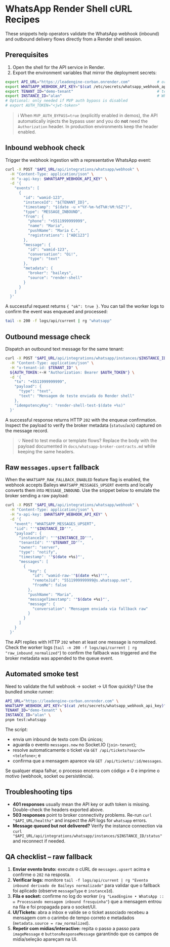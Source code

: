# WhatsApp Render Shell cURL Recipes

These snippets help operators validate the WhatsApp webhook (inbound) and outbound delivery flows directly from a Render shell session.

## Prerequisites

1. Open the shell for the API service in Render.
2. Export the environment variables that mirror the deployment secrets:

```bash
export API_URL="https://leadengine-corban.onrender.com"            # or the environment specific host
export WHATSAPP_WEBHOOK_API_KEY="$(cat /etc/secrets/whatsapp_webhook_api_key)"  # adjust path if secrets differ
export TENANT_ID="demo-tenant"                                     # tenant served by the MVP bypass
export INSTANCE_ID="alan"                                          # WhatsApp instance bound to the tenant
# Optional: only needed if MVP auth bypass is disabled
# export AUTH_TOKEN="<jwt-token>"
```

> ℹ️ When `MVP_AUTH_BYPASS=true` (explicitly enabled in demos), the API automatically injects the bypass user and you do **not** need the `Authorization` header. In production environments keep the header enabled.

## Inbound webhook check

Trigger the webhook ingestion with a representative WhatsApp event:

```bash
curl -X POST "$API_URL/api/integrations/whatsapp/webhook" \
  -H "Content-Type: application/json" \
  -H "x-api-key: $WHATSAPP_WEBHOOK_API_KEY" \
  -d '{
    "events": [
      {
        "id": "wamid-123",
        "instanceId": "${TENANT_ID}",
        "timestamp": "$(date -u +"%Y-%m-%dT%H:%M:%SZ")",
        "type": "MESSAGE_INBOUND",
        "from": {
          "phone": "+5511999999999",
          "name": "Maria",
          "pushName": "Maria C.",
          "registrations": ["ABC123"]
        },
        "message": {
          "id": "wamid-123",
          "conversation": "Oi!",
          "type": "text"
        },
        "metadata": {
          "broker": "baileys",
          "source": "render-shell"
        }
      }
    ]
  }'
```

A successful request returns `{ "ok": true }`. You can tail the worker logs to confirm the event was enqueued and processed:

```bash
tail -n 200 -f logs/api/current | rg "whatsapp"
```

## Outbound message check

Dispatch an outbound text message for the same tenant:

```bash
curl -X POST "$API_URL/api/integrations/whatsapp/instances/$INSTANCE_ID/messages" \
  -H "Content-Type: application/json" \
  -H "x-tenant-id: $TENANT_ID" \
  ${AUTH_TOKEN:+-H "Authorization: Bearer $AUTH_TOKEN"} \
  -d '{
    "to": "+5511999999999",
    "payload": {
      "type": "text",
      "text": "Mensagem de teste enviada do Render shell"
    },
    "idempotencyKey": "render-shell-test-$(date +%s)"
  }'
```

A successful response returns HTTP `202` with the enqueue confirmation. Inspect the payload to verify the broker metadata (`status`/`ack`) captured on the message record.

> 💡 Need to test media or template flows? Replace the body with the payload documented in `docs/whatsapp-broker-contracts.md` while keeping the same headers.

## Raw `messages.upsert` fallback

When the `WHATSAPP_RAW_FALLBACK_ENABLED` feature flag is enabled, the webhook accepts Baileys `WHATSAPP_MESSAGES_UPSERT` events and locally converts them into `MESSAGE_INBOUND`. Use the snippet below to emulate the broker sending a raw payload:

```bash
curl -X POST "$API_URL/api/integrations/whatsapp/webhook" \
  -H "Content-Type: application/json" \
  -H "x-api-key: $WHATSAPP_WEBHOOK_API_KEY" \
  -d '{
    "event": "WHATSAPP_MESSAGES_UPSERT",
    "iid": "'"$INSTANCE_ID"'",
    "payload": {
      "instanceId": "'"$INSTANCE_ID"'",
      "tenantId": "'"$TENANT_ID"'",
      "owner": "server",
      "type": "notify",
      "timestamp": '"$(date +%s)"',
      "messages": [
        {
          "key": {
            "id": "wamid-raw-'"$(date +%s)"'",
            "remoteJid": "5511999999999@s.whatsapp.net",
            "fromMe": false
          },
          "pushName": "Maria",
          "messageTimestamp": '"$(date +%s)"',
          "message": {
            "conversation": "Mensagem enviada via fallback raw"
          }
        }
      ]
    }
  }'
```

The API replies with HTTP `202` when at least one message is normalized. Check the worker logs (`tail -n 200 -f logs/api/current | rg "raw_inbound_normalized"`) to confirm the fallback was triggered and the broker metadata was appended to the queue event.

## Automated smoke test

Need to validate the full webhook → socket → UI flow quickly? Use the bundled smoke runner:

```bash
API_URL="https://leadengine-corban.onrender.com" \
WHATSAPP_WEBHOOK_API_KEY="$(cat /etc/secrets/whatsapp_webhook_api_key)" \
TENANT_ID="demo-tenant" \
INSTANCE_ID="alan" \
pnpm test:whatsapp
```

The script:

- envia um inbound de texto com IDs únicos;
- aguarda o evento `messages.new` no Socket.IO (`join-tenant`);
- resolve automaticamente o ticket via `GET /api/tickets?search=<telefone>`; e
- confirma que a mensagem aparece via `GET /api/tickets/:id/messages`.

Se qualquer etapa falhar, o processo encerra com código ≠ 0 e imprime o motivo (webhook, socket ou persistência).

## Troubleshooting tips

- **401 responses** usually mean the API key or auth token is missing. Double-check the headers exported above.
- **503 responses** point to broker connectivity problems. Re-run `curl "$API_URL/healthz"` and inspect the API logs for `whatsapp` errors.
- **Message queued but not delivered?** Verify the instance connection via `curl "$API_URL/api/integrations/whatsapp/instances/$INSTANCE_ID/status"` and reconnect if needed.

## QA checklist – raw fallback

1. **Enviar evento bruto:** execute o cURL de `messages.upsert` acima e confirme o `202` na resposta.
2. **Verificar logs:** monitore `tail -f logs/api/current | rg "Evento inbound derivado de Baileys normalizado"` para validar que o fallback foi aplicado (observe `messageType` e `instanceId`).
3. **Fila e socket:** confirme no log do worker (`rg "LeadEngine • WhatsApp :: ✉️ Processando mensagem inbound fresquinha"`) que a mensagem entrou na fila e foi propagada para o socket/UI.
4. **UI/Tickets:** abra a inbox e valide se o ticket associado recebeu a mensagem com o carimbo de tempo correto e metadados (`metadata.source = raw_normalized`).
5. **Repetir com mídias/interactive:** repita o passo a passo para `imageMessage` e `buttonsResponseMessage` garantindo que os campos de mídia/seleção apareçam na UI.
